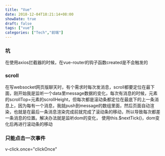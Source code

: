 ```yaml
---
title: "Vue"
date: 2018-12-04T18:21:14+08:00
showDate: true
draft: false
tags: ["vue"]
categories: ["Tech","前端"]
---
```


### 坑
在使用axios拦截器的时候，在vue-router的钩子函数created是不会触发的

### scroll
在写websocket网页版聊天时，有个需求时每次发消息，scroll都要定位在最下面，刚开始我是监听一个data里message数据的变化，每次有消息的时候，元素的scrollTop=元素的scrollHeight，但每次都是滚动条都定位在最底下的上一条消息上，因为每有一个消息，我就push到message的数组里面，然后页面自动渲染，也就是在最后一条消息渲染完成前就完成了滚动条的移动，所以导致每次都差一条消息的位置。解决办法就是监听dom的变化，
使用this.$nextTick()，dom变化后再进行滚动条的移动

### 只能点击一次事件
v-click.once="clickOnce"

